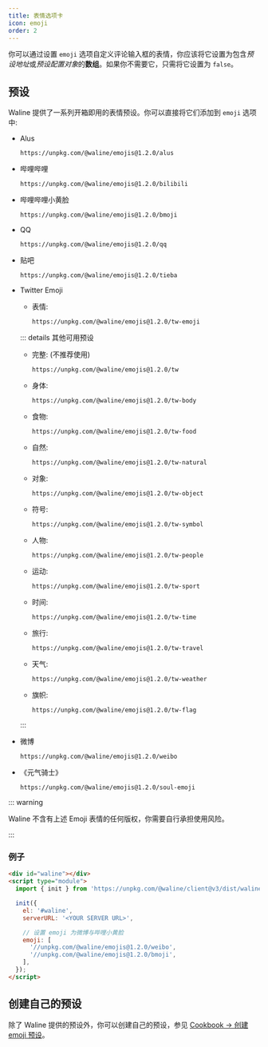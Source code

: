 ```yaml
---
title: 表情选项卡
icon: emoji
order: 2
---
```


你可以通过设置 `emoji` 选项自定义评论输入框的表情，你应该将它设置为包含*预设地址*或*预设配置对象*的**数组**。如果你不需要它，只需将它设置为 `false`。

<!-- more -->

## 预设

Waline 提供了一系列开箱即用的表情预设。你可以直接将它们添加到 `emoji` 选项中:

- Alus

  ```http
  https://unpkg.com/@waline/emojis@1.2.0/alus
  ```

- 哔哩哔哩

  ```http
  https://unpkg.com/@waline/emojis@1.2.0/bilibili
  ```

- 哔哩哔哩小黄脸

  ```http
  https://unpkg.com/@waline/emojis@1.2.0/bmoji
  ```

- QQ

  ```http
  https://unpkg.com/@waline/emojis@1.2.0/qq
  ```

- 贴吧

  ```http
  https://unpkg.com/@waline/emojis@1.2.0/tieba
  ```

- Twitter Emoji

  - 表情:

    ```http
    https://unpkg.com/@waline/emojis@1.2.0/tw-emoji
    ```

  ::: details 其他可用预设

  - 完整: (不推荐使用)

    ```http
    https://unpkg.com/@waline/emojis@1.2.0/tw
    ```

  - 身体:

    ```http
    https://unpkg.com/@waline/emojis@1.2.0/tw-body
    ```

  - 食物:

    ```http
    https://unpkg.com/@waline/emojis@1.2.0/tw-food
    ```

  - 自然:

    ```http
    https://unpkg.com/@waline/emojis@1.2.0/tw-natural
    ```

  - 对象:

    ```http
    https://unpkg.com/@waline/emojis@1.2.0/tw-object
    ```

  - 符号:

    ```http
    https://unpkg.com/@waline/emojis@1.2.0/tw-symbol
    ```

  - 人物:

    ```http
    https://unpkg.com/@waline/emojis@1.2.0/tw-people
    ```

  - 运动:

    ```http
    https://unpkg.com/@waline/emojis@1.2.0/tw-sport
    ```

  - 时间:

    ```http
    https://unpkg.com/@waline/emojis@1.2.0/tw-time
    ```

  - 旅行:

    ```http
    https://unpkg.com/@waline/emojis@1.2.0/tw-travel
    ```

  - 天气:

    ```http
    https://unpkg.com/@waline/emojis@1.2.0/tw-weather
    ```

  - 旗帜:

    ```http
    https://unpkg.com/@waline/emojis@1.2.0/tw-flag
    ```

  :::

- 微博

  ```http
  https://unpkg.com/@waline/emojis@1.2.0/weibo
  ```

- 《元气骑士》

  ```http
  https://unpkg.com/@waline/emojis@1.2.0/soul-emoji
  ```

::: warning

Waline 不含有上述 Emoji 表情的任何版权，你需要自行承担使用风险。

:::

### 例子

```html
<div id="waline"></div>
<script type="module">
  import { init } from 'https://unpkg.com/@waline/client@v3/dist/waline.js';

  init({
    el: '#waline',
    serverURL: '<YOUR SERVER URL>',

    // 设置 emoji 为微博与哔哩小黄脸
    emoji: [
      '//unpkg.com/@waline/emojis@1.2.0/weibo',
      '//unpkg.com/@waline/emojis@1.2.0/bmoji',
    ],
  });
</script>
```

## 创建自己的预设

除了 Waline 提供的预设外，你可以创建自己的预设，参见 [Cookbook → 创建 emoji 预设](../../cookbook/customize/emoji.md)。
